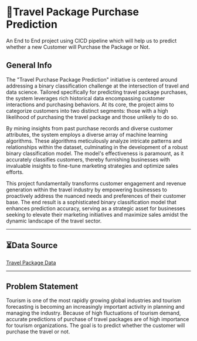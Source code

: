 # 🧳Travel Package Purchase Prediction 
An End to End project using CICD pipeline which will help us to predict whether a new Customer will Purchase the Package or Not.

## General Info
The "Travel Purchase Package Prediction" initiative is centered around addressing a binary classification challenge at the intersection of travel and data science. Tailored specifically for predicting travel package purchases, the system leverages rich historical data encompassing customer interactions and purchasing behaviors. At its core, the project aims to categorize customers into two distinct segments: those with a high likelihood of purchasing the travel package and those unlikely to do so.

By mining insights from past purchase records and diverse customer attributes, the system employs a diverse array of machine learning algorithms. These algorithms meticulously analyze intricate patterns and relationships within the dataset, culminating in the development of a robust binary classification model. The model's effectiveness is paramount, as it accurately classifies customers, thereby furnishing businesses with invaluable insights to fine-tune marketing strategies and optimize sales efforts.

This project fundamentally transforms customer engagement and revenue generation within the travel industry by empowering businesses to proactively address the nuanced needs and preferences of their customer base. The end result is a sophisticated binary classification model that enhances prediction accuracy, serving as a strategic asset for businesses seeking to elevate their marketing initiatives and maximize sales amidst the dynamic landscape of the travel sector.

***
## ⏳Data Source
[Travel Package Data](https://question.transtutors.com/6129343_1_tourism-data.xlsx)
***

## Problem Statement
Tourism is one of the most rapidly growing global industries and tourism forecasting is
becoming an increasingly important activity in planning and managing the industry.
Because of high fluctuations of tourism demand, accurate predictions of purchase of
travel packages are of high importance for tourism organizations.
The goal is to predict whether the customer will purchase the travel or not.
